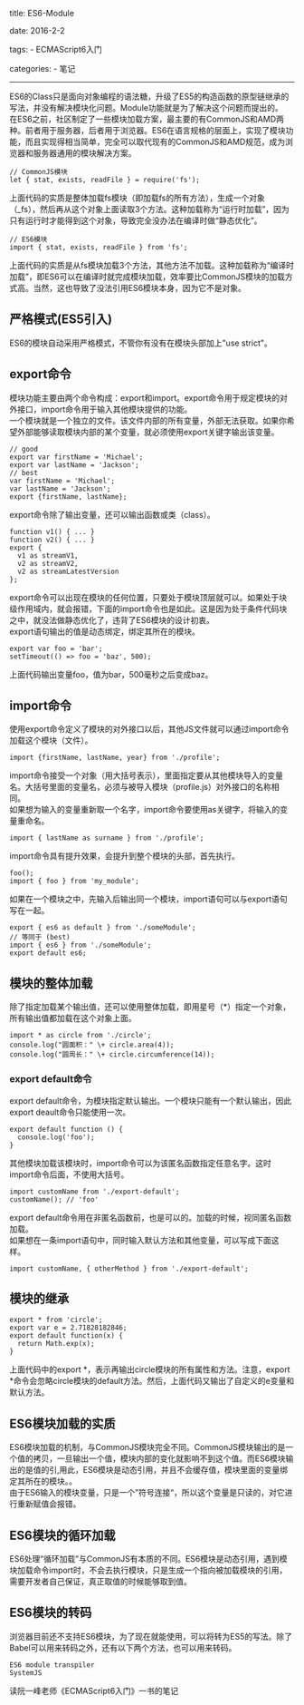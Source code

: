 title: ES6-Module

date: 2016-2-2

tags:
    - ECMAScript6入门

categories:
    - 笔记

---

ES6的Class只是面向对象编程的语法糖，升级了ES5的构造函数的原型链继承的写法，并没有解决模块化问题。Module功能就是为了解决这个问题而提出的。  
在ES6之前，社区制定了一些模块加载方案，最主要的有CommonJS和AMD两种。前者用于服务器，后者用于浏览器。ES6在语言规格的层面上，实现了模块功能，而且实现得相当简单，完全可以取代现有的CommonJS和AMD规范，成为浏览器和服务器通用的模块解决方案。

    // CommonJS模块
    let { stat, exists, readFile } = require('fs');

上面代码的实质是整体加载fs模块（即加载fs的所有方法），生成一个对象（_fs），然后再从这个对象上面读取3个方法。这种加载称为“运行时加载”，因为只有运行时才能得到这个对象，导致完全没办法在编译时做“静态优化”。

<!-- more --> 

    // ES6模块
    import { stat, exists, readFile } from 'fs';

上面代码的实质是从fs模块加载3个方法，其他方法不加载。这种加载称为“编译时加载”，即ES6可以在编译时就完成模块加载，效率要比CommonJS模块的加载方式高。当然，这也导致了没法引用ES6模块本身，因为它不是对象。

## 严格模式(ES5引入)

ES6的模块自动采用严格模式，不管你有没有在模块头部加上"use strict"。

## export命令 

模块功能主要由两个命令构成：export和import。export命令用于规定模块的对外接口，import命令用于输入其他模块提供的功能。  
一个模块就是一个独立的文件。该文件内部的所有变量，外部无法获取。如果你希望外部能够读取模块内部的某个变量，就必须使用export关键字输出该变量。

    // good
    export var firstName = 'Michael';
    export var lastName = 'Jackson';
    // best
    var firstName = 'Michael';
    var lastName = 'Jackson';
    export {firstName, lastName};

export命令除了输出变量，还可以输出函数或类（class）。
  
    function v1() { ... }
    function v2() { ... }
    export {
      v1 as streamV1,
      v2 as streamV2,
      v2 as streamLatestVersion
    };

export命令可以出现在模块的任何位置，只要处于模块顶层就可以。如果处于块级作用域内，就会报错，下面的import命令也是如此。这是因为处于条件代码块之中，就没法做静态优化了，违背了ES6模块的设计初衷。  
export语句输出的值是动态绑定，绑定其所在的模块。

    export var foo = 'bar';
    setTimeout(() => foo = 'baz', 500);

上面代码输出变量foo，值为bar，500毫秒之后变成baz。
  
## import命令

使用export命令定义了模块的对外接口以后，其他JS文件就可以通过import命令加载这个模块（文件）。

    import {firstName, lastName, year} from './profile';

import命令接受一个对象（用大括号表示），里面指定要从其他模块导入的变量名。大括号里面的变量名，必须与被导入模块（profile.js）对外接口的名称相同。  
如果想为输入的变量重新取一个名字，import命令要使用as关键字，将输入的变量重命名。

    import { lastName as surname } from './profile';

import命令具有提升效果，会提升到整个模块的头部，首先执行。

    foo();
    import { foo } from 'my_module';

如果在一个模块之中，先输入后输出同一个模块，import语句可以与export语句写在一起。

    export { es6 as default } from './someModule';
    // 等同于 (best)
    import { es6 } from './someModule';
    export default es6;

## 模块的整体加载

除了指定加载某个输出值，还可以使用整体加载，即用星号（*）指定一个对象，所有输出值都加载在这个对象上面。

    import * as circle from './circle';
    console.log("圆面积：" \+ circle.area(4));
    console.log("圆周长：" \+ circle.circumference(14));
  
### export default命令

export default命令，为模块指定默认输出。一个模块只能有一个默认输出，因此export deault命令只能使用一次。
  
    export default function () {
      console.log('foo');
    }

其他模块加载该模块时，import命令可以为该匿名函数指定任意名字。这时import命令后面，不使用大括号。

    import customName from './export-default';
    customName(); // 'foo'

export default命令用在非匿名函数前，也是可以的。加载的时候，视同匿名函数加载。  
如果想在一条import语句中，同时输入默认方法和其他变量，可以写成下面这样。  
  
    import customName, { otherMethod } from './export-default';
  
## 模块的继承

    export * from 'circle';
    export var e = 2.71828182846;
    export default function(x) {
      return Math.exp(x);
    }

上面代码中的export *，表示再输出circle模块的所有属性和方法。注意，export *命令会忽略circle模块的default方法。然后，上面代码又输出了自定义的e变量和默认方法。
  
## ES6模块加载的实质
ES6模块加载的机制，与CommonJS模块完全不同。CommonJS模块输出的是一个值的拷贝，一旦输出一个值，模块内部的变化就影响不到这个值。而ES6模块输出的是值的引,用此，ES6模块是动态引用，并且不会缓存值，模块里面的变量绑定其所在的模块。。  
由于ES6输入的模块变量，只是一个”符号连接“，所以这个变量是只读的，对它进行重新赋值会报错。

## ES6模块的循环加载

ES6处理“循环加载”与CommonJS有本质的不同。ES6模块是动态引用，遇到模块加载命令import时，不会去执行模块，只是生成一个指向被加载模块的引用，需要开发者自己保证，真正取值的时候能够取到值。

## ES6模块的转码

浏览器目前还不支持ES6模块，为了现在就能使用，可以将转为ES5的写法。除了Babel可以用来转码之外，还有以下两个方法，也可以用来转码。
  
    ES6 module transpiler
    SystemJS
  
读阮一峰老师《ECMAScript6入门》一书的笔记    
<br>